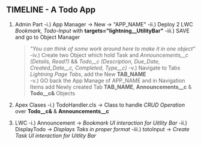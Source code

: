 ## TIMELINE - A Todo App


1.  Admin Part
    -i.) App Manager -> New -> "APP_NAME"
    -ii.) Deploy 2 LWC *Bookmark, Todo-Input* with **targets="lightning__UtilityBar"**
    -iii.) SAVE and go to Object Manager
    >*"You can think of some work around here to make it in one object"*
    -iv.) Create two Object which hold Task and *Announcements__c (Details, Read?)* && *Todo__c (Description, Due_Date, Created_Date__c, Completed, Type__c)* 
    -v.) Navigate to Tabs *Lightning Page Tabs*, add the New **TAB_NAME**  
    -v.) GO back the App Manage of APP_NAME and in Navigation Items add Newly created Tab **TAB_NAME**, **Announcements__c** & **Todo__c&** Objects

2.  Apex Clases 
    -i.) TodoHandler.cls -> Class to handle *CRUD Operation* over **Todo__c&** & **Announcements__c** 

3.  LWC
    -i.) Announcement -> *Bookmark UI interaction for Uitlity Bar*
    -ii.) DisplayTodo -> *Displays Taks in proper format*
    -iii.) totoInput -> *Create Task UI interaction for Uitlity Bar*